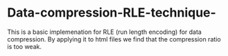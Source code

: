 # Data-compression-RLE-technique-
This is a basic implemenation for RLE (run length encoding) for data compression.
By applying it to html files we find that the compression ratio is too weak.

